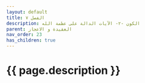 ```yaml
---
layout: default
title: الفصل ٧
description: الكون -٢- الآيات الدالة على عظمة الله
parent: العقيدة و الاعجاز
nav_order: 23
has_children: true
---
```



# {{ page.description }}
